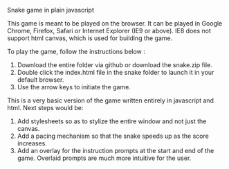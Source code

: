 Snake game in plain javascript

This game is meant to be played on the browser. It can be played in Google Chrome, Firefox, Safari or Internet Explorer (IE9 or above). IE8 does not support html canvas, which is used for building the game.

To play the game, follow the instructions below :
1. Download the entire folder via github or download the snake.zip file.
2. Double click the index.html file in the snake folder to launch it in your default browser.
3. Use the arrow keys to initiate the game.

This is a very basic version of the game written entirely in javascript and html. Next steps would be:
1. Add stylesheets so as to stylize the entire window and not just the canvas.
2. Add a pacing mechanism so that the snake speeds up as the score increases.
3. Add an overlay for the instruction prompts at the start and end of the game. Overlaid prompts are much more intuitive for the user.
